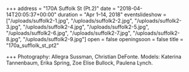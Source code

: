 +++
address = "170A Suffolk St (Pt.2)"
date = "2018-04-14T20:05:37+00:00"
duration = "Apr 1–14, 2018"
eventslideshow = ["/uploads/suffolk2-1.jpg", "/uploads/suffolk2-2.jpg", "/uploads/suffolk2-3.jpg", "/uploads/suffolk2-4.jpg", "/uploads/suffolk2-5.jpg", "/uploads/suffolk2-6.jpg", "/uploads/suffolk2-7.jpg", "/uploads/suffolk2-8.jpg", "/uploads/suffolk2-9.jpg"]
open = false
openingsoon = false
title = "170a_sufflolk_st_pt2"

+++
Photography: Allegra Sussman, Christian DeFonte. Models: Katerina Tannenbaum, Erika Spring, Zoe Elise Bullock, Paulena Lynch.